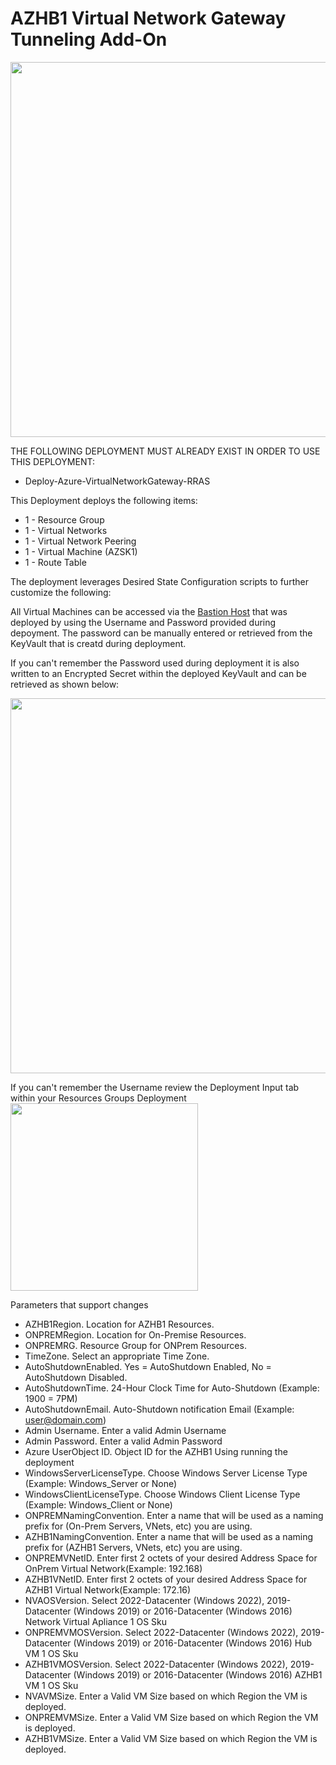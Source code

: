 # AZHB1 Virtual Network Gateway Tunneling Add-On
<img src="./x_Images/AZHB1VirtualNetworkGateway-Tunneling.svg" height="600" width="800"/>

THE FOLLOWING DEPLOYMENT MUST ALREADY EXIST IN ORDER TO USE THIS DEPLOYMENT:

- Deploy-Azure-VirtualNetworkGateway-RRAS

This Deployment deploys the following items:

- 1 - Resource Group
- 1 - Virtual Networks
- 1 - Virtual Network Peering
- 1 - Virtual Machine (AZSK1)
- 1 - Route Table

The deployment leverages Desired State Configuration scripts to further customize the following:


All Virtual Machines can be accessed via the [Bastion Host](https://docs.microsoft.com/en-us/azure/bastion/bastion-overview) that was deployed by using the Username and Password provided during depoyment.  The password can be manually entered or retrieved from the KeyVault that is creatd during deployment.

If you can't remember the Password used during deployment it is also written to an Encrypted Secret within the deployed KeyVault and can be retrieved as shown below:

<img src="./x_Images/DeploymentPassword.png" width="600"/>

If you can't remember the Username review the Deployment Input tab within your Resources Groups Deployment
<img src="./x_Images/DeploymentUsername.png" width="300"/>

Parameters that support changes
- AZHB1Region.  Location for AZHB1 Resources.
- ONPREMRegion.  Location for On-Premise Resources.
- ONPREMRG.  Resource Group for ONPrem Resources.
- TimeZone.  Select an appropriate Time Zone.
- AutoShutdownEnabled.  Yes = AutoShutdown Enabled, No = AutoShutdown Disabled.
- AutoShutdownTime.  24-Hour Clock Time for Auto-Shutdown (Example: 1900 = 7PM)
- AutoShutdownEmail.  Auto-Shutdown notification Email (Example:  user@domain.com)
- Admin Username.  Enter a valid Admin Username
- Admin Password.  Enter a valid Admin Password
- Azure UserObject ID.  Object ID for the AZHB1 Using running the deployment
- WindowsServerLicenseType.  Choose Windows Server License Type (Example:  Windows_Server or None)
- WindowsClientLicenseType.  Choose Windows Client License Type (Example:  Windows_Client or None)
- ONPREMNamingConvention. Enter a name that will be used as a naming prefix for (On-Prem Servers, VNets, etc) you are using.
- AZHB1NamingConvention. Enter a name that will be used as a naming prefix for (AZHB1 Servers, VNets, etc) you are using.
- ONPREMVNetID.  Enter first 2 octets of your desired Address Space for OnPrem Virtual Network(Example:  192.168)
- AZHB1VNetID.  Enter first 2 octets of your desired Address Space for AZHB1 Virtual Network(Example:  172.16)
- NVAOSVersion.  Select 2022-Datacenter (Windows 2022), 2019-Datacenter (Windows 2019) or 2016-Datacenter (Windows 2016) Network Virtual Apliance 1 OS Sku
- ONPREMVMOSVersion.  Select 2022-Datacenter (Windows 2022), 2019-Datacenter (Windows 2019) or 2016-Datacenter (Windows 2016) Hub VM 1 OS Sku
- AZHB1VMOSVersion.  Select 2022-Datacenter (Windows 2022), 2019-Datacenter (Windows 2019) or 2016-Datacenter (Windows 2016) AZHB1 VM 1 OS Sku
- NVAVMSize.  Enter a Valid VM Size based on which Region the VM is deployed.
- ONPREMVMSize.  Enter a Valid VM Size based on which Region the VM is deployed.
- AZHB1VMSize.  Enter a Valid VM Size based on which Region the VM is deployed.